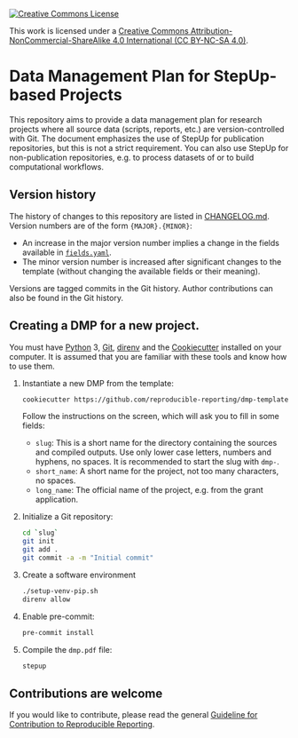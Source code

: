 [![Creative Commons License](https://i.creativecommons.org/l/by-nc-sa/4.0/88x31.png)](http://creativecommons.org/licenses/by-nc-sa/4.0/)

This work is licensed under a [Creative Commons Attribution-NonCommercial-ShareAlike 4.0 International (CC BY-NC-SA 4.0)](http://creativecommons.org/licenses/by-nc-sa/4.0/).


# Data Management Plan for StepUp-based Projects

This repository aims to provide a data management plan for research projects
where all source data (scripts, reports, etc.) are version-controlled with Git.
The document emphasizes the use of StepUp for publication repositories,
but this is not a strict requirement.
You can also use StepUp for non-publication repositories,
e.g. to process datasets of or to build computational workflows.


## Version history

The history of changes to this repository are listed in [CHANGELOG.md](CHANGELOG.md).
Version numbers are of the form `{MAJOR}.{MINOR}`:

- An increase in the major version number implies a change
  in the fields available in [`fields.yaml`]({{cookiecutter.slug}}/fields.yaml).
- The minor version number is increased after significant changes
  to the template (without changing the available fields or their meaning).

Versions are tagged commits in the Git history.
Author contributions can also be found in the Git history.


## Creating a DMP for a new project.

You must have
[Python](https://www.python.org/) 3,
[Git](https://git-scm.com/),
[direnv](https://direnv.net/)
and the [Cookiecutter](https://www.cookiecutter.io/)
installed on your computer.
It is assumed that you are familiar with these tools and know how to use them.

1. Instantiate a new DMP from the template:

    ```bash
    cookiecutter https://github.com/reproducible-reporting/dmp-template
    ```

    Follow the instructions on the screen, which will ask you to fill in some fields:

    - `slug`:
      This is a short name for the directory containing the sources and compiled outputs.
      Use only lower case letters, numbers and hyphens, no spaces.
      It is recommended to start the slug with `dmp-`.
    - `short_name`:
      A short name for the project, not too many characters, no spaces.
    - `long_name`:
      The official name of the project, e.g. from the grant application.

2. Initialize a Git repository:

    ```bash
    cd `slug`
    git init
    git add .
    git commit -a -m "Initial commit"
    ```

3. Create a software environment

    ```bash
    ./setup-venv-pip.sh
    direnv allow
    ```

4. Enable pre-commit:

    ```bash
    pre-commit install
    ```

5. Compile the `dmp.pdf` file:

    ```bash
    stepup
    ```


## Contributions are welcome

If you would like to contribute, please read the general
[Guideline for Contribution to Reproducible Reporting](https://github.com/reproducible-reporting/.github/blob/main/CONTRIBUTING.md).
